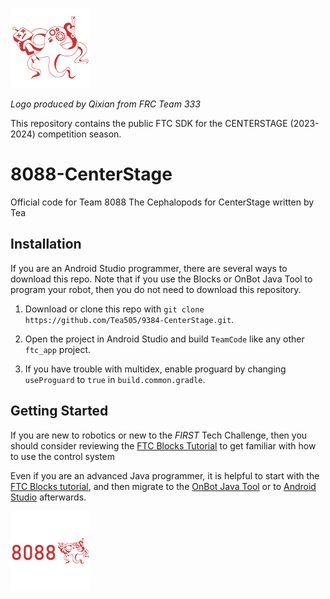 ![alt text](https://github.com/Tea505/8088-CenterStage/blob/master/TeamCode/8088-temp-logo%20RESIZED.png) 

*Logo produced by Qixian from FRC Team 333*

This repository contains the public FTC SDK for the CENTERSTAGE (2023-2024) competition season.

# 8088-CenterStage

Official code for Team 8088 The Cephalopods for CenterStage written by Tea

## Installation

If you are an Android Studio programmer, there are several ways to download this repo.  Note that if you use the Blocks or OnBot Java Tool to program your robot, then you do not need to download this repository.

1. Download or clone this repo with `git clone https://github.com/Tea505/9384-CenterStage.git`.

2. Open the project in Android Studio and build `TeamCode` like any other `ftc_app` project.

3. If you have trouble with multidex, enable proguard by changing `useProguard` to `true` in `build.common.gradle`.

## Getting Started

If you are new to robotics or new to the *FIRST* Tech Challenge, then you should consider reviewing the [FTC Blocks Tutorial](https://github.com/FIRST-Tech-Challenge/FtcRobotController/wiki/Blocks-Tutorial) to get familiar with how to use the control system

Even if you are an advanced Java programmer, it is helpful to start with the [FTC Blocks tutorial](https://github.com/FIRST-Tech-Challenge/FtcRobotController/wiki/Blocks-Tutorial), and then migrate to the [OnBot Java Tool](https://github.com/FIRST-Tech-Challenge/FtcRobotController/wiki/OnBot-Java-Tutorial) or to [Android Studio](https://github.com/FIRST-Tech-Challenge/FtcRobotController/wiki/Android-Studio-Tutorial) afterwards.

![alt text](https://github.com/Tea505/8088-CenterStage/blob/master/TeamCode/8088-temp-logo-2%20RESIZED.png)


